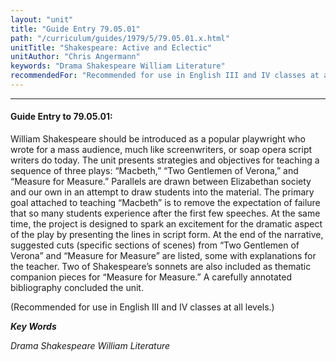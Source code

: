 ```yaml
---
layout: "unit"
title: "Guide Entry 79.05.01"
path: "/curriculum/guides/1979/5/79.05.01.x.html"
unitTitle: "Shakespeare: Active and Eclectic"
unitAuthor: "Chris Angermann"
keywords: "Drama Shakespeare William Literature"
recommendedFor: "Recommended for use in English III and IV classes at all levels."
---
```

<body>
<hr/>
<h4>
Guide Entry to 79.05.01:
</h4>
William Shakespeare should be introduced as a popular playwright who wrote for a mass audience, much like screenwriters, or soap opera script writers do today.  The unit presents strategies and objectives for teaching a sequence of three plays: “Macbeth,” “Two Gentlemen of Verona,” and “Measure for Measure.”  Parallels are drawn between Elizabethan society and our own in an attempt to draw students into the material.  The primary goal attached to teaching “Macbeth” is to remove the expectation of failure that so many students experience after the first few speeches.  At the same time, the project is designed to spark an excitement for the dramatic aspect of the play by presenting the lines in script form.  At the end of the narrative, suggested cuts (specific sections of scenes) from “Two Gentlemen of Verona” and “Measure for Measure” are listed, some with explanations for the teacher.  Two of Shakespeare’s sonnets are also included as thematic companion pieces for “Measure for Measure.”  A carefully annotated bibliography concluded the unit.
<p>
(Recommended for use in English III and IV classes at all levels.)
</p>
<p>
<b>
<i>
Key Words
</i>
</b>
<br/>
</p>
<p>
<i>
Drama Shakespeare William Literature
</i>
</p>
</body>